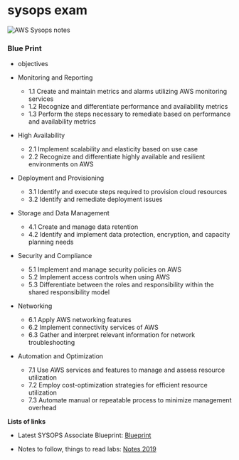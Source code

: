 # sysops exam


![AWS Sysops notes](https://www.perl.com/images/deploy-a-static-website-with-aws-s3-and-paws/aws-logo.png)

### Blue Print

- objectives 
    
- Monitoring and Reporting
    - 1.1 Create and maintain metrics and alarms utilizing AWS monitoring services
    - 1.2 Recognize and differentiate performance and availability metrics
    - 1.3 Perform the steps necessary to remediate based on performance and availability metrics

- High Availability
    - 2.1 Implement scalability and elasticity based on use case
    - 2.2 Recognize and differentiate highly available and resilient environments on AWS

- Deployment and Provisioning
    - 3.1 Identify and execute steps required to provision cloud resources
    - 3.2 Identify and remediate deployment issues

- Storage and Data Management
     - 4.1 Create and manage data retention
     - 4.2 Identify and implement data protection, encryption, and capacity planning needs

- Security and Compliance
    - 5.1 Implement and manage security policies on AWS
    - 5.2 Implement access controls when using AWS
    - 5.3 Differentiate between the roles and responsibility within the shared responsibility model

- Networking
    - 6.1 Apply AWS networking features
    - 6.2 Implement connectivity services of AWS
    - 6.3 Gather and interpret relevant information for network troubleshooting

- Automation and Optimization
    - 7.1 Use AWS services and features to manage and assess resource utilization
    - 7.2 Employ cost-optimization strategies for efficient resource utilization
    - 7.3 Automate manual or repeatable process to minimize management overhead


__Lists of links__

- Latest SYSOPS Associate Blueprint: [Blueprint]('https://d1.awsstatic.com/training-and-certification/docs-sysops-associate/AWS-Certified-SysOps-Administrator-Associate_Exam-Guide.pdf')

- Notes to follow, things to read labs: [Notes 2019]('https://medium.com/@isuru.yw/how-i-passed-the-aws-sysops-administrator-associate-exam-692ff1b567b5)